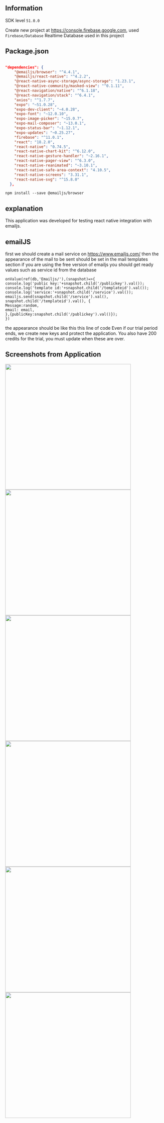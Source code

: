 ## Information

SDK level ``51.0.0``

Create new project at https://console.firebase.google.com, used ``Firebase/Database`` Realtime Database used in this project
## Package.json

```JSON

"dependencies": {
    "@emailjs/browser": "^4.4.1",
    "@emailjs/react-native": "^4.2.2",
    "@react-native-async-storage/async-storage": "1.23.1",
    "@react-native-community/masked-view": "^0.1.11",
    "@react-navigation/native": "^6.1.18",
    "@react-navigation/stack": "^6.4.1",
    "axios": "^1.7.7",
    "expo": "~51.0.28",
    "expo-dev-client": "~4.0.28",
    "expo-font": "~12.0.10",
    "expo-image-picker": "~15.0.7",
    "expo-mail-composer": "~13.0.1",
    "expo-status-bar": "~1.12.1",
    "expo-updates": "~0.25.27",
    "firebase": "^11.0.1",
    "react": "18.2.0",
    "react-native": "0.74.5",
    "react-native-chart-kit": "^6.12.0",
    "react-native-gesture-handler": "~2.16.1",
    "react-native-pager-view": "^6.3.0",
    "react-native-reanimated": "~3.10.1",
    "react-native-safe-area-context": "4.10.5",
    "react-native-screens": "3.31.1",
    "react-native-svg": "^15.8.0"
  },
```
```
npm install --save @emailjs/browser
```
## explanation

This application was developed for testing react native integration with emailjs.


## emailJS
first we should create a mail service on https://www.emailjs.com/ then the appearance of the mail to be sent should be set in the mail templates section if you are using the free version of emailjs you should get ready values ​​such as service id from the database 
```JS
onValue(ref(db,'Emailjs/'),(snapshot)=>{
console.log('public key:'+snapshot.child('/publickey').val());
console.log('template id:'+snapshot.child('/templateid').val());
console.log('service:'+snapshot.child('/service').val());
emailjs.send(snapshot.child('/service').val(), snapshot.child('/templateid').val(), {
Message:random,
email: email,
},{publicKey:snapshot.child('/publickey').val()});
})
```
the appearance should be like this this line of code Even if our trial period ends, we create new keys and protect the application. You also have 200 credits for the trial, you must update when these are over.

## Screenshots from Application

<img src="https://github.com/AliArslan44/React-Native-Email-App/blob/main/screenshots/email0.jpg?raw=true" width="400"/>
<img src="https://github.com/AliArslan44/React-Native-Email-App/blob/main/screenshots/email.5.jpg?raw=true" width="400"/>
<img src="https://github.com/AliArslan44/React-Native-Email-App/blob/main/screenshots/email1.jpg?raw=true" width="400"/>
<img src="https://github.com/AliArslan44/React-Native-Email-App/blob/main/screenshots/email2.jpg?raw=true" width="400"/>
<img src="https://github.com/AliArslan44/React-Native-Email-App/blob/main/screenshots/email3.jpg?raw=true" width="400"/>
<img src="https://github.com/AliArslan44/React-Native-Email-App/blob/main/screenshots/email4.jpg?raw=true" width="400"/>


